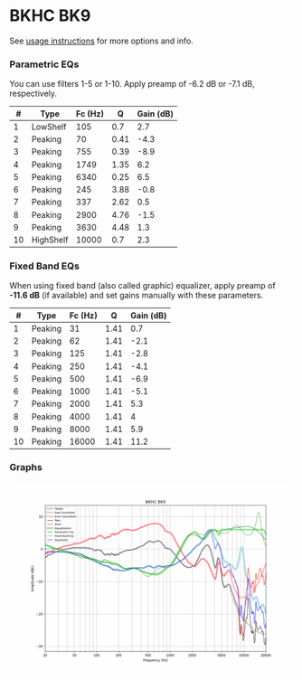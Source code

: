 # BKHC BK9
See [usage instructions](https://github.com/jaakkopasanen/AutoEq#usage) for more options and info.

### Parametric EQs
You can use filters 1-5 or 1-10. Apply preamp of -6.2 dB or -7.1 dB, respectively.

|   # | Type      |   Fc (Hz) |    Q |   Gain (dB) |
|-----|-----------|-----------|------|-------------|
|   1 | LowShelf  |       105 | 0.7  |         2.7 |
|   2 | Peaking   |        70 | 0.41 |        -4.3 |
|   3 | Peaking   |       755 | 0.39 |        -8.9 |
|   4 | Peaking   |      1749 | 1.35 |         6.2 |
|   5 | Peaking   |      6340 | 0.25 |         6.5 |
|   6 | Peaking   |       245 | 3.88 |        -0.8 |
|   7 | Peaking   |       337 | 2.62 |         0.5 |
|   8 | Peaking   |      2900 | 4.76 |        -1.5 |
|   9 | Peaking   |      3630 | 4.48 |         1.3 |
|  10 | HighShelf |     10000 | 0.7  |         2.3 |

### Fixed Band EQs
When using fixed band (also called graphic) equalizer, apply preamp of **-11.6 dB** (if available) and set gains manually with these parameters.

|   # | Type    |   Fc (Hz) |    Q |   Gain (dB) |
|-----|---------|-----------|------|-------------|
|   1 | Peaking |        31 | 1.41 |         0.7 |
|   2 | Peaking |        62 | 1.41 |        -2.1 |
|   3 | Peaking |       125 | 1.41 |        -2.8 |
|   4 | Peaking |       250 | 1.41 |        -4.1 |
|   5 | Peaking |       500 | 1.41 |        -6.9 |
|   6 | Peaking |      1000 | 1.41 |        -5.1 |
|   7 | Peaking |      2000 | 1.41 |         5.3 |
|   8 | Peaking |      4000 | 1.41 |         4   |
|   9 | Peaking |      8000 | 1.41 |         5.9 |
|  10 | Peaking |     16000 | 1.41 |        11.2 |

### Graphs
![](./BKHC%20BK9.png)
